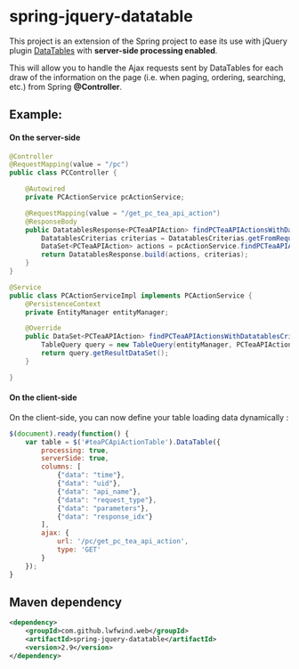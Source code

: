 
# spring-jquery-datatable
This project is an extension of the Spring project to ease its use with jQuery plugin [DataTables](http://datatables.net/) with **server-side processing enabled**.

This will allow you to handle the Ajax requests sent by DataTables for each draw of the information on the page (i.e. when paging, ordering, searching, etc.) from Spring **@Controller**.

## Example:
#### On the server-side
```java
@Controller
@RequestMapping(value = "/pc")
public class PCController {

    @Autowired
    private PCActionService pcActionService;

    @RequestMapping(value = "/get_pc_tea_api_action")
    @ResponseBody
    public DatatablesResponse<PCTeaAPIAction> findPCTeaAPIActionsWithDatatablesCriterias(HttpServletRequest request) {
        DatatablesCriterias criterias = DatatablesCriterias.getFromRequest(request);
        DataSet<PCTeaAPIAction> actions = pcActionService.findPCTeaAPIActionsWithDatatablesCriterias(criterias);
        return DatatablesResponse.build(actions, criterias);
    }
}
```
```java
@Service
public class PCActionServiceImpl implements PCActionService {
    @PersistenceContext
    private EntityManager entityManager;

    @Override
    public DataSet<PCTeaAPIAction> findPCTeaAPIActionsWithDatatablesCriterias(DatatablesCriterias criterias) {
        TableQuery query = new TableQuery(entityManager, PCTeaAPIAction.class, criterias);
        return query.getResultDataSet();
    }

}
```

#### On the client-side

On the client-side, you can now define your table loading data dynamically :

```javascript
$(document).ready(function() {
    var table = $('#teaPCApiActionTable').DataTable({
        processing: true,
        serverSide: true,
        columns: [
            {"data": "time"},
            {"data": "uid"},
            {"data": "api_name"},
            {"data": "request_type"},
            {"data": "parameters"},
            {"data": "response_idx"}
        ],
        ajax: {
            url: '/pc/get_pc_tea_api_action',
            type: 'GET'
        }
    });
}
```

## Maven dependency

```xml
<dependency>
    <groupId>com.github.lwfwind.web</groupId>
    <artifactId>spring-jquery-datatable</artifactId>
    <version>2.9</version>
</dependency>
```
